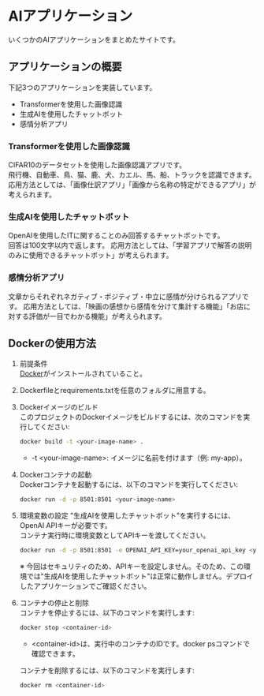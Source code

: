 # AIアプリケーション
いくつかのAIアプリケーションをまとめたサイトです。

## アプリケーションの概要
下記3つのアプリケーションを実装しています。
- Transformerを使用した画像認識
- 生成AIを使用したチャットボット
- 感情分析アプリ

### Transformerを使用した画像認識
CIFAR10のデータセットを使用した画像認識アプリです。  
飛行機、自動車、鳥、猫、鹿、犬、カエル、馬、船、トラックを認識できます。  
応用方法としては、「画像仕訳アプリ」「画像から名称の特定ができるアプリ」が考えられます。

### 生成AIを使用したチャットボット
OpenAIを使用したITに関することのみ回答するチャットボットです。  
回答は100文字以内で返します。
応用方法としては、「学習アプリで解答の説明のみに使用できるチャットボット」が考えられます。

### 感情分析アプリ
文章からそれぞれネガティブ・ポジティブ・中立に感情が分けられるアプリです。
応用方法としては、「映画の感想から感情を分けて集計する機能」「お店に対する評価が一目でわかる機能」が考えられます。


## Dockerの使用方法
1. 前提条件  
[Docker](https://docs.docker.com/get-docker/)がインストールされていること。

2. Dockerfileとrequirements.txtを任意のフォルダに用意する。

3. Dockerイメージのビルド  
このプロジェクトのDockerイメージをビルドするには、次のコマンドを実行してください:
   ```bash
   docker build -t <your-image-name> .
   ```
   - -t \<your-image-name\>: イメージに名前を付けます（例: my-app）。

4. Dockerコンテナの起動  
Dockerコンテナを起動するには、以下のコマンドを実行してください:
   ```bash
   docker run -d -p 8501:8501 <your-image-name>
   ```
   
5. 環境変数の設定
"生成AIを使用したチャットボット"を実行するには、OpenAI APIキーが必要です。  
コンテナ実行時に環境変数としてAPIキーを渡してください。
   ```bash
   docker run -d -p 8501:8501 -e OPENAI_API_KEY=your_openai_api_key <your-image-name>
   ```
   ※ 今回はセキュリティのため、APIキーを設定しません。そのため、この環境では"生成AIを使用したチャットボット"は正常に動作しません。デプロイしたアプリケーションでご確認ください。

6. コンテナの停止と削除  
コンテナを停止するには、以下のコマンドを実行します:
   ```bash
   docker stop <container-id>
   ```
   - \<container-id\>は、実行中のコンテナのIDです。docker psコマンドで確認できます。

   コンテナを削除するには、以下のコマンドを実行します:
   ```bash
   docker rm <container-id>
   ```
